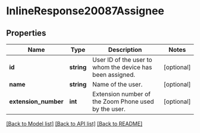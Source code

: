 # InlineResponse20087Assignee

## Properties
Name | Type | Description | Notes
------------ | ------------- | ------------- | -------------
**id** | **string** | User ID of the user to whom the device has been assigned. | [optional] 
**name** | **string** | Name of the user. | [optional] 
**extension_number** | **int** | Extension number of the Zoom Phone used by the user. | [optional] 

[[Back to Model list]](../README.md#documentation-for-models) [[Back to API list]](../README.md#documentation-for-api-endpoints) [[Back to README]](../README.md)


